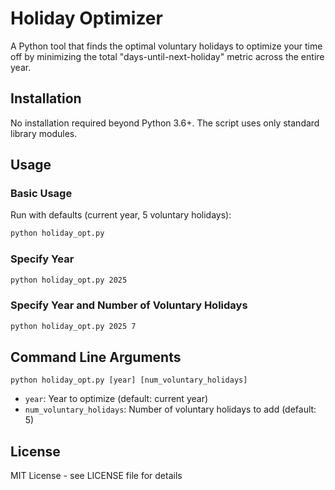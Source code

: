 # Holiday Optimizer

A Python tool that finds the optimal voluntary holidays to optimize your time off by minimizing the total "days-until-next-holiday" metric across the entire year.

## Installation

No installation required beyond Python 3.6+. The script uses only standard library modules.

## Usage

### Basic Usage

Run with defaults (current year, 5 voluntary holidays):
```bash
python holiday_opt.py
```

### Specify Year

```bash
python holiday_opt.py 2025
```

### Specify Year and Number of Voluntary Holidays

```bash
python holiday_opt.py 2025 7
```

## Command Line Arguments

```
python holiday_opt.py [year] [num_voluntary_holidays]
```

- `year`: Year to optimize (default: current year)
- `num_voluntary_holidays`: Number of voluntary holidays to add (default: 5)

## License

MIT License - see LICENSE file for details
